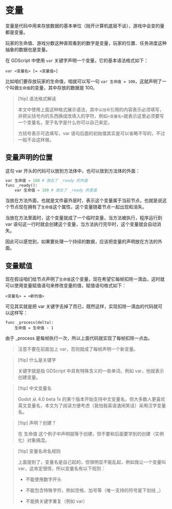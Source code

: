 # 变量

变量是代码中用来存放数据的基本单位（抛开计算机底层不谈），游戏中会变的量都是变量。

玩家的生命值、游戏分数这种直观看到的数字是变量，玩家的位置、任务进度这种抽象的数据也是变量。

在 GDScript 中使用 `var` 关键字声明一个变量，它的基本语法格式如下：

```
var <变量名> [= <变量值>]
```

比如咱们要存放玩家的生命值，咱就可以写一句 `var 生命值 = 100`，这就声明了一个叫做`生命值`的变量，其中存放的数据是 100。

> [!tip] 语法格式解读
>
> 本文中使用上面这种格式展示语法，其中`尖括号`引用的内容表示必须填写，并把尖括号内的东西换成改填入的字符，例如`<变量名>`就表示这里必须要写一个变量名，至于名字是什么你可以自己来定。
>
> 方括号表示可选填写，var 语句后面的初始值其实是可以省略不写的，不过一般不会这样做。

## 变量声明的位置

这句 var 开头的代码可以放到方法体中，也可以放到方法体的外面：

```python
var 生命值 = 100 # 放在了 _ready 的外面
func _ready():
	var 生命值 = 100 # 放在了 _ready 的里面
```

当放在方法外面，也就是文件最外层时，表示这个变量属于当前节点，也就是说这个节点现在拥有了`生命值`这个属性，这个变量随着节点一起出现和消失。

当放在方法里面时，这个变量就成了一个临时变量，当方法被执行，程序运行到 var 语句这一行时就会创建这个变量，当方法执行完毕时，这个变量就会自动消失。

因此可以感觉到，如果要处理一个持续的数据，应该把变量的声明放在方法的外面。

## 变量赋值

现在假设咱们给节点声明了`生命值`这个变量，现在希望它每帧扣除一滴血，这时就可以使用变量赋值语句来修改变量的值，赋值语句格式如下：

```
<变量名> = <新的值>
```

可见其实就是把 var 关键字去掉了而已，既然这样，实现扣除一滴血的代码就可以这样写：

```
func _process(delta):
    生命值 = 生命值 - 1
```

由于 _process 是每帧执行一次，所以上面代码就实现了每帧扣除一点血。

> 注意不要在前面加上 var，否则就成了每帧声明一个新变量。

> [!tip] 什么是关键字
>
> 关键字就是指 GDScript 中具有特殊含义的一些单词，例如 var，他就表示创建变量。

> [!tip] 中文变量名
>
> Godot 从 4.0 beta 1x 的某个版本开始支持中文变量名，但大多数人更喜欢英文变量名，本文为了阅读方便考虑（我怕我英语渣闹笑话）采用汉字变量名。

> [!tip] 声明？创建？
>
> 在 生命值 这个例子中声明就等于创建，但不要和后面要学到的创建（实例化）对象搞混。

> [!tip] 变量名命名规则
>
> 上面提到了，变量名是自己起的，但很明显不能乱起，例如我让一个变量叫 var，这肯定很怪，所以变量名有以下规则：
>
> - 不能使用数字开头
>
> - 不能包含特殊字符，例如空格、加号等（唯一支持的符号是下划线 _）
>
> - 不能换关键字重复（例如 var）
